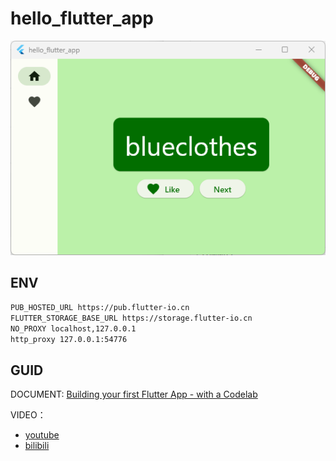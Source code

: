 # hello_flutter_app

![hello_flutter_app](2023-08-31_231606.png)

## ENV

```sh
PUB_HOSTED_URL https://pub.flutter-io.cn
FLUTTER_STORAGE_BASE_URL https://storage.flutter-io.cn
NO_PROXY localhost,127.0.0.1
http_proxy 127.0.0.1:54776
```

## GUID

DOCUMENT: [Building your first Flutter App - with a Codelab](https://codelabs.developers.google.com/codelabs/flutter-codelab-first)

VIDEO：

- [youtube](https://www.youtube.com/watch?v=8sAyPDLorek)
- [bilibili](https://www.bilibili.com/video/BV1Uh4y1R7RC)


